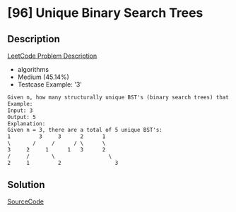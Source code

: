 # [96] Unique Binary Search Trees

## Description

[LeetCode Problem Description](https://leetcode.com/problems/unique-binary-search-trees/description/)

* algorithms
* Medium (45.14%)
* Testcase Example:  '3'

```md
Given n, how many structurally unique BST's (binary search trees) that store values 1 ... n?
Example:
Input: 3
Output: 5
Explanation:
Given n = 3, there are a total of 5 unique BST's:
1         3     3      2      1
\       /     /      / \      \
3     2     1      1   3      2
/     /       \                 \
2     1         2                 3

```

## Solution

[SourceCode](./solution.js)